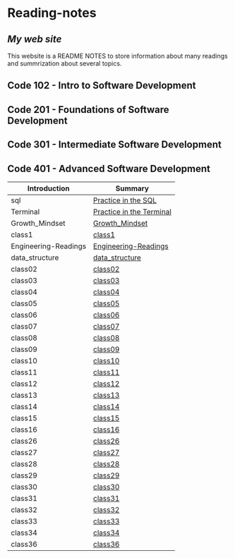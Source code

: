 # **Reading-notes**
## *My web site*
This website is a README NOTES to store information about many readings and summrization about several topics.

## Code 102 - Intro to Software Development
## Code 201 - Foundations of Software Development
## Code 301 - Intermediate Software Development
## Code 401 - Advanced Software Development

|Introduction  |Summary |
| ------------- | ------------- |
| sql | [Practice in the SQL ](./sql.md) |
| Terminal  | [Practice in the Terminal](./Terminal.md)  |
| Growth_Mindset  | [Growth_Mindset ](./Growth_Mindset.md)  |
|class1  | [class1](./class1.md)  |
|Engineering-Readings | [Engineering-Readings](./Engineering-Readings.md)  |
|data_structure | [data_structure](./data_structure.md)  |
|class02 | [class02](./class02.md)  |
|class03 | [class03](./class-03.md)  |
|class04 | [class04](./class04.md)  |
|class05 | [class05](./class05.md)  |
|class06 | [class06](./class06.md)  |
|class07 | [class07](./class07.md)  |
|class08 | [class08](./class08.md)  |
|class09 | [class09](./class09.md)  |
|class10 | [class10](./class10.md)  |
|class11 | [class11](./class11.md)  |
|class12 | [class12](./class12.md)  |
|class13 | [class13](./class13.md)  |
|class14 | [class14](./class14.md)  |
|class15 | [class15](./class15.md)  |
|class16 | [class16](./class16.md)  |
|class26 | [class26](./class26.md)  |
|class27 | [class27](./class27.md)  |
|class28 | [class28](./class28.md)  |
|class29| [class29](./class20.md)  |
|class30 | [class30](./class30.md)  |
|class31 | [class31](./class31.md)  |
|class32 | [class32](./class32.md)  |
|class33 | [class33](./class33.md)  |
|class34 | [class34](./class34.md)  |
|class36 | [class36](./class36.md)  |

